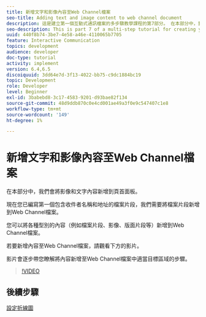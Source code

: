 ```yaml
---
title: 新增文字和影像內容至Web Channel檔案
seo-title: Adding text and image content to web channel document
description: 這是建立第一個互動式通訊檔案的多步驟教學課程的第7部分。 在本部分中，我們會將影像和文字內容新增到頁首面板。
seo-description: This is part 7 of a multi-step tutorial for creating your first interactive communications document. In this part, we will add images and text content to the header panel.
uuid: 440f8b74-3be7-4e58-a46e-4110065b7705
feature: Interactive Communication
topics: development
audience: developer
doc-type: tutorial
activity: implement
version: 6.4,6.5
discoiquuid: 3dd64e7d-3f13-4022-bb75-c9dc1884bc19
topic: Development
role: Developer
level: Beginner
exl-id: 3babebd8-3c17-4583-9201-d93bae82f134
source-git-commit: 48d9ddb870c0e4cd001ae49a3f0e9c547407c1e8
workflow-type: tm+mt
source-wordcount: '149'
ht-degree: 1%

---
```


# 新增文字和影像內容至Web Channel檔案

在本部分中，我們會將影像和文字內容新增到頁首面板。

現在您已編寫第一個包含收件者名稱和地址的檔案片段，我們需要將檔案片段新增到Web Channel檔案。

您可以將各種型別的內容（例如檔案片段、影像、版面片段等）新增到Web Channel檔案。

若要新增內容至Web Channel檔案，請觀看下方的影片。

影片會逐步帶您瞭解將內容新增至Web Channel檔案中適當目標區域的步驟。

>[!VIDEO](https://video.tv.adobe.com/v/22359?quality=12&learn=on)

## 後續步驟

[設定折線圖](./parteight.md)
